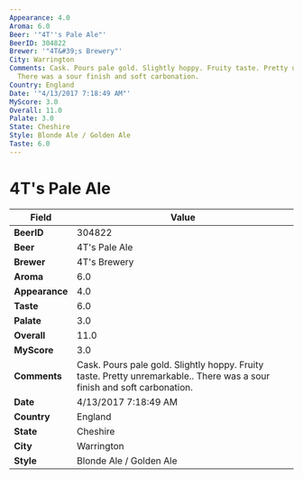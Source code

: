 ```yaml
---
Appearance: 4.0
Aroma: 6.0
Beer: '"4T''s Pale Ale"'
BeerID: 304822
Brewer: '"4T&#39;s Brewery"'
City: Warrington
Comments: Cask. Pours pale gold. Slightly hoppy. Fruity taste. Pretty unremarkable..
  There was a sour finish and soft carbonation.
Country: England
Date: '"4/13/2017 7:18:49 AM"'
MyScore: 3.0
Overall: 11.0
Palate: 3.0
State: Cheshire
Style: Blonde Ale / Golden Ale
Taste: 6.0
---
```


# 4T's Pale Ale

| Field         | Value |
|---------------|-------|
| **BeerID** | 304822 |
| **Beer** | 4T's Pale Ale |
| **Brewer** | 4T&#39;s Brewery |
| **Aroma** | 6.0 |
| **Appearance** | 4.0 |
| **Taste** | 6.0 |
| **Palate** | 3.0 |
| **Overall** | 11.0 |
| **MyScore** | 3.0 |
| **Comments** | Cask. Pours pale gold. Slightly hoppy. Fruity taste. Pretty unremarkable.. There was a sour finish and soft carbonation. |
| **Date** | 4/13/2017 7:18:49 AM |
| **Country** | England |
| **State** | Cheshire |
| **City** | Warrington |
| **Style** | Blonde Ale / Golden Ale |

